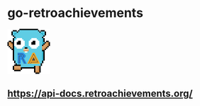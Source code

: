# go-retroachievements

![ra_gopher](ra_gopher.png "Retro Achievements Gopher")

## https://api-docs.retroachievements.org/